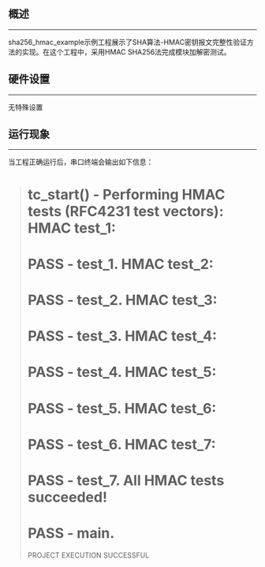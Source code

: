 ## 概述
***
sha256_hmac_example示例工程展示了SHA算法-HMAC密钥报文完整性验证方法的实现。在这个工程中，采用HMAC SHA256法完成模块加解密测试。

## 硬件设置
***
无特殊设置

## 运行现象
***
当工程正确运行后，串口终端会输出如下信息：
> tc_start() - Performing HMAC tests (RFC4231 test vectors):
> HMAC test_1:
> ===================================================================
> PASS - test_1.
> HMAC test_2:
> ===================================================================
> PASS - test_2.
> HMAC test_3:
> ===================================================================
> PASS - test_3.
> HMAC test_4:
> ===================================================================
> PASS - test_4.
> HMAC test_5:
> ===================================================================
> PASS - test_5.
> HMAC test_6:
> ===================================================================
> PASS - test_6.
> HMAC test_7:
> ===================================================================
> PASS - test_7.
> All HMAC tests succeeded!
> ===================================================================
> PASS - main.
> ===================================================================
> PROJECT EXECUTION SUCCESSFUL






